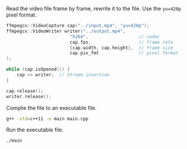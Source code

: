 
Read the video file frame by frame, rewrite it to the file.
Use the `yuv420p` pixel format.
```cpp
ffmpegcv::VideoCapture cap("../input.mp4", "yuv420p");
ffmpegcv::VideoWriter writer("../output.mp4", 
                        "h264",                   // codec
                        cap.fps,                  // frame rate
                        {cap.width, cap.height},  // frame size
                        cap.pix_fmt               // pixel format
);

while (cap.isOpened()) {
    cap >> writer;  // Stream insertion
}

cap.release();
writer.release();
```

Complie the file to an executable file.

```bash
g++ -std=c++11 -o main main.cpp
```

Run the executable file.
```bash
./main
```